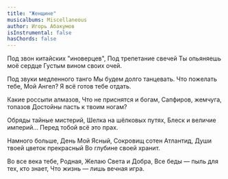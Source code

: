```yaml
---
title: "Женщине"
musicalbums: Miscellaneous
author: Игорь Абакумов
isInstrumental: false
hasChords: false
---
```


Под звон китайских "иноверцев",
Под трепетание свечей
Ты опьяняешь моё сердце
Густым вином своих очей.

Под звуки медленного танго
Мы будем долго танцевать.
Что пожелать тебе, Мой Ангел?
Я всё готов тебе отдать.

Какие россыпи алмазов,
Что не приснятся и богам,
Сапфиров, жемчуга, топазов
Достойны пасть к твоим ногам?

Обряды тайные мистерий,
Шелка на шёлковых путях,
Блеск и величие империй...
Перед тобой всё это прах.

Намного больше, День Мой Ясный,
Сокровищ сотен Атлантид,
Души твоей цветок прекрасный
Во глубине своей хранит.

Во все века тебе, Родная,
Желаю Света и Добра,
Все беды — пыль для тех, кто знает,
Что жизнь — лишь вечная игра.
